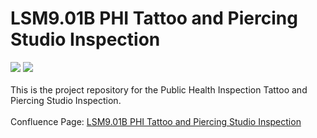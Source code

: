 # LSM9.01B PHI Tattoo and Piercing Studio Inspection
![](https://img.shields.io/badge/Status-Development%20--%20Phase%20I-green)
![](https://img.shields.io/badge/Code%20Coverage-82.6%25-yellow)
<br>  
This is the project repository for the Public Health Inspection Tattoo and Piercing Studio Inspection.
<br>  
Confluence Page: [LSM9.01B PHI Tattoo and Piercing Studio Inspection](https://varlab-dev.atlassian.net/wiki/spaces/VAR/pages/1550090242/PHI+-+Tattoo+and+Piercing+Studio+Inspection) 